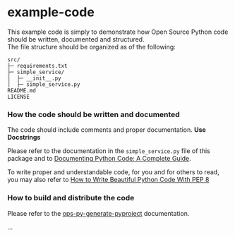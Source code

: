 # example-code

This example code is simply to demonstrate how Open Source Python code should be written, documented and structured.   
The file structure should be organized as of the following:

```
src/
├─ requirements.txt
├─ simple_service/
│  ├─ __init__.py
│  ├─ simple_service.py
README.md
LICENSE
```

### How the code should be written and documented
The code should include comments and proper documentation. **Use Docstrings**   

Please refer to the documentation in the `simple_service.py` file of this package and to [Documenting Python Code: A Complete Guide](https://realpython.com/documenting-python-code).

To write proper and understandable code, for you and for others to read, you may also refer to [How to Write Beautiful Python Code With PEP 8](https://realpython.com/python-pep8/)


### How to build and distribute the code
Please refer to the [ops-py-generate-pyproject](https://pypi.org/project/ops-py-generate-pyproject) documentation.

...
